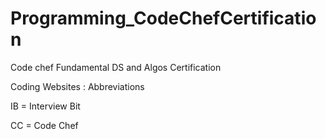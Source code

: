 # Programming_CodeChefCertification
Code chef Fundamental DS and Algos Certification

Coding Websites : Abbreviations

IB = Interview Bit

CC = Code Chef
